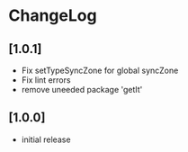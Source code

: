 # ChangeLog

## [1.0.1]

- Fix setTypeSyncZone for global syncZone
- Fix lint errors
- remove uneeded package 'getIt'

## [1.0.0]

- initial release
